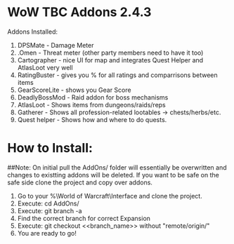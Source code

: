 # WoW TBC Addons 2.4.3

Addons Installed:
1. DPSMate - Damage Meter
2. .Omen - Threat meter (other party members need to have it too)
3. Cartographer - nice UI for map and integrates Quest Helper and AtlasLoot very well
4. RatingBuster - gives you % for all ratings and comparrisons between items
5. GearScoreLite - shows you Gear Score
6. DeadlyBossMod - Raid addon for boss mechanisms
7. AtlasLoot - Shows items from dungeons/raids/reps
8. Gatherer - Shows all profession-related lootables -> chests/herbs/etc.
9. Quest helper - Shows how and where to do quests.

# How to Install: 
##Note: On initial pull the AddOns/ folder will essentially be overwritten and changes to existting addons will be deleted. If you want to be safe on the safe side clone the project and copy over addons.

1. Go to your %\World of Warcraft\Interface and clone the project.
2. Execute: cd AddOns/
3. Execute: git branch -a
4. Find the correct branch for correct Expansion
5. Execute: git checkout <<branch_name>> without "remote/origin/"
6. You are ready to go!
